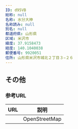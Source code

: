 ```yaml
---
ID: d95VB
総称: null
名称: 水分大神
名称読み: null
別名: null
都道府県: 山形県
区域: 米沢市
緯度: 37.9158473
経度: 140.1040038
郵便番号: 9920051
住所: 山形県米沢市城北２丁目３−２６
---
```


## その他

### 参考URL

| URL | 説明          |
| --- | ------------- |
|     | OpenStreetMap |

